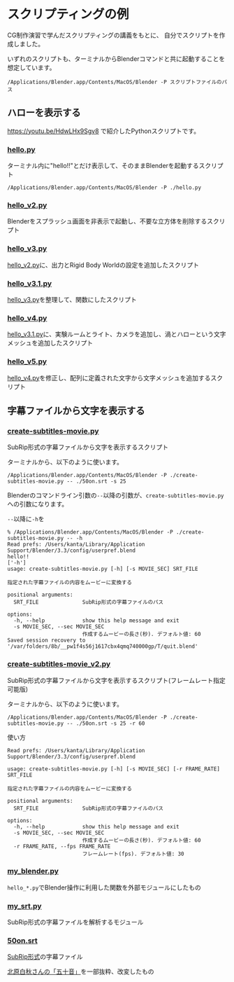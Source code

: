# スクリプティングの例

CG制作演習で学んだスクリプティングの講義をもとに、
自分でスクリプトを作成しました。

いずれのスクリプトも、ターミナルからBlenderコマンドと共に起動することを想定しています。

~~~shell
/Applications/Blender.app/Contents/MacOS/Blender -P スクリプトファイルのパス
~~~

## ハローを表示する

https://youtu.be/HdwLHx9Sgv8 で紹介したPythonスクリプトです。

### [hello.py](hello.py)

ターミナル内に"hello!!"とだけ表示して、そのままBlenderを起動するスクリプト

~~~shell
/Applications/Blender.app/Contents/MacOS/Blender -P ./hello.py
~~~

### [hello_v2.py](hello_v2.py)

Blenderをスプラッシュ画面を非表示で起動し、不要な立方体を削除するスクリプト


### [hello_v3.py](hello_v3.py)

[hello_v2.py](hello_v2.py)に、出力とRigid Body Worldの設定を追加したスクリプト

### [hello_v3.1.py](hello_v3.1.py)

[hello_v3.py](hello_v3.py)を整理して、関数にしたスクリプト

### [hello_v4.py](hello_v4.py)

[hello_v3.1.py](hello_v3.1.py)に、実験ルームとライト、カメラを追加し、渦とハローという文字メッシュを追加したスクリプト

### [hello_v5.py](hello_v5.py)

[hello_v4.py](hello_v4.py)を修正し、配列に定義された文字から文字メッシュを追加するスクリプト

## 字幕ファイルから文字を表示する

### [create-subtitles-movie.py](create-subtitles-movie.py)

SubRip形式の字幕ファイルから文字を表示するスクリプト

ターミナルから、以下のように使います。

~~~shell
/Applications/Blender.app/Contents/MacOS/Blender -P ./create-subtitles-movie.py -- ./50on.srt -s 25
~~~

Blenderのコマンドライン引数の`--`以降の引数が、`create-subtitles-movie.py`への引数になります。

`--`以降に`-h`を

~~~shell
% /Applications/Blender.app/Contents/MacOS/Blender -P ./create-subtitles-movie.py -- -h
Read prefs: /Users/kanta/Library/Application Support/Blender/3.3/config/userpref.blend
hello!!
['-h']
usage: create-subtitles-movie.py [-h] [-s MOVIE_SEC] SRT_FILE

指定された字幕ファイルの内容をムービーに変換する

positional arguments:
  SRT_FILE              SubRip形式の字幕ファイルのパス

options:
  -h, --help            show this help message and exit
  -s MOVIE_SEC, --sec MOVIE_SEC
                        作成するムービーの長さ(秒). デフォルト値: 60
Saved session recovery to '/var/folders/8b/__pw1f4s56j1617cbx4qmq740000gp/T/quit.blend'
~~~

### [create-subtitles-movie_v2.py](create-subtitles-movie_v2.py)

SubRip形式の字幕ファイルから文字を表示するスクリプト(フレームレート指定可能版)

ターミナルから、以下のように使います。

~~~shell
/Applications/Blender.app/Contents/MacOS/Blender -P ./create-subtitles-movie.py -- ./50on.srt -s 25 -r 60
~~~

使い方

~~~shell
Read prefs: /Users/kanta/Library/Application Support/Blender/3.3/config/userpref.blend

usage: create-subtitles-movie.py [-h] [-s MOVIE_SEC] [-r FRAME_RATE] SRT_FILE

指定された字幕ファイルの内容をムービーに変換する

positional arguments:
  SRT_FILE              SubRip形式の字幕ファイルのパス

options:
  -h, --help            show this help message and exit
  -s MOVIE_SEC, --sec MOVIE_SEC
                        作成するムービーの長さ(秒). デフォルト値: 60
  -r FRAME_RATE, --fps FRAME_RATE
                        フレームレート(fps). デフォルト値: 30
~~~

### [my_blender.py](my_blender.py)

`hello_*.py`でBlender操作に利用した関数を外部モジュールにしたもの

### [my_srt.py](my_srt.py)

SubRip形式の字幕ファイルを解析するモジュール

### [50on.srt](50on.srt)

[SubRip形式](https://ja.wikipedia.org/wiki/SubRip)の字幕ファイル

[北原白秋さんの「五十音」](https://ja.wikisource.org/wiki/%E4%BA%94%E5%8D%81%E9%9F%B3_(%E5%8C%97%E5%8E%9F%E7%99%BD%E7%A7%8B))を一部抜粋、改変したもの
